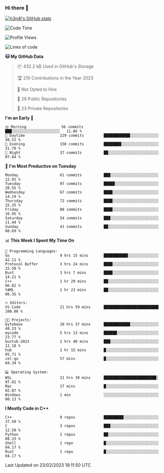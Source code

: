 ### Hi there 👋

[![h3n4l's GitHub stats](https://github-readme-stats.vercel.app/api?username=h3n4l&count_private=true&show_icons=true&theme=radical)](https://github.com/h3n4l/github-readme-stats)

<!--START_SECTION:waka-->
![Code Time](http://img.shields.io/badge/Code%20Time-968%20hrs%2011%20mins-blue)

![Profile Views](http://img.shields.io/badge/Profile%20Views-1-blue)

![Lines of code](https://img.shields.io/badge/From%20Hello%20World%20I%27ve%20Written-1.7%20million%20lines%20of%20code-blue)

**🐱 My GitHub Data** 

> 📦 432.2 kB Used in GitHub's Storage 
 > 
> 🏆 210 Contributions in the Year 2023
 > 
> 🚫 Not Opted to Hire
 > 
> 📜 29 Public Repositories 
 > 
> 🔑 23 Private Repositories 
 > 
**I'm an Early 🐤** 

```text
🌞 Morning                56 commits          ███░░░░░░░░░░░░░░░░░░░░░░   11.86 % 
🌆 Daytime                229 commits         ████████████░░░░░░░░░░░░░   48.52 % 
🌃 Evening                150 commits         ████████░░░░░░░░░░░░░░░░░   31.78 % 
🌙 Night                  37 commits          ██░░░░░░░░░░░░░░░░░░░░░░░   07.84 % 
```
📅 **I'm Most Productive on Tuesday** 

```text
Monday                   61 commits          ███░░░░░░░░░░░░░░░░░░░░░░   12.92 % 
Tuesday                  97 commits          █████░░░░░░░░░░░░░░░░░░░░   20.55 % 
Wednesday                67 commits          ████░░░░░░░░░░░░░░░░░░░░░   14.19 % 
Thursday                 72 commits          ████░░░░░░░░░░░░░░░░░░░░░   15.25 % 
Friday                   80 commits          ████░░░░░░░░░░░░░░░░░░░░░   16.95 % 
Saturday                 54 commits          ███░░░░░░░░░░░░░░░░░░░░░░   11.44 % 
Sunday                   41 commits          ██░░░░░░░░░░░░░░░░░░░░░░░   08.69 % 
```


📊 **This Week I Spent My Time On** 

```text
💬 Programming Languages: 
Go                       9 hrs 15 mins       ███████████░░░░░░░░░░░░░░   42.11 % 
Protocol Buffer          3 hrs 24 mins       ████░░░░░░░░░░░░░░░░░░░░░   15.50 % 
Rust                     3 hrs 7 mins        ████░░░░░░░░░░░░░░░░░░░░░   14.21 % 
C++                      1 hr 29 mins        ██░░░░░░░░░░░░░░░░░░░░░░░   06.82 % 
YAML                     1 hr 23 mins        ██░░░░░░░░░░░░░░░░░░░░░░░   06.35 % 

🔥 Editors: 
VS Code                  21 hrs 59 mins      █████████████████████████   100.00 % 

🐱‍💻 Projects: 
bytebase                 10 hrs 37 mins      ████████████░░░░░░░░░░░░░   48.33 % 
mycode                   5 hrs 13 mins       ██████░░░░░░░░░░░░░░░░░░░   23.77 % 
bustub-2023              2 hrs 40 mins       ███░░░░░░░░░░░░░░░░░░░░░░   12.18 % 
hub                      1 hr 15 mins        █░░░░░░░░░░░░░░░░░░░░░░░░   05.71 % 
cel-go                   57 mins             █░░░░░░░░░░░░░░░░░░░░░░░░   04.34 % 

💻 Operating System: 
WSL                      21 hrs 30 mins      ████████████████████████░   97.81 % 
Mac                      27 mins             █░░░░░░░░░░░░░░░░░░░░░░░░   02.07 % 
Windows                  1 min               ░░░░░░░░░░░░░░░░░░░░░░░░░   00.13 % 
```

**I Mostly Code in C++** 

```text
C++                      9 repos             █████████░░░░░░░░░░░░░░░░   37.50 % 
C                        3 repos             ███░░░░░░░░░░░░░░░░░░░░░░   12.50 % 
Python                   2 repos             ██░░░░░░░░░░░░░░░░░░░░░░░   08.33 % 
Shell                    1 repo              █░░░░░░░░░░░░░░░░░░░░░░░░   04.17 % 
Rust                     1 repo              █░░░░░░░░░░░░░░░░░░░░░░░░   04.17 % 
```




 Last Updated on 23/02/2023 19:11:50 UTC
<!--END_SECTION:waka-->

